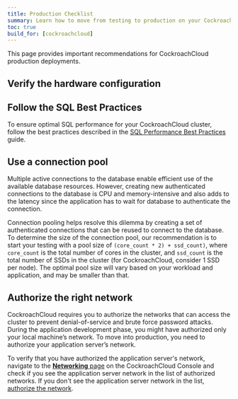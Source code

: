 ```yaml
---
title: Production Checklist
summary: Learn how to move from testing to production on your CockroachCloud cluster.
toc: true
build_for: [cockroachcloud]
---
```


This page provides important recommendations for CockroachCloud production deployments.

## Verify the hardware configuration

<Link to testing hardware selection doc>

## Follow the SQL Best Practices

To ensure optimal SQL performance for your CockroachCloud cluster, follow the best practices described in the [SQL Performance Best Practices](performance-best-practices-overview.html) guide.

## Use a connection pool

Multiple active connections to the database enable efficient use of the available database resources. However, creating new authenticated connections to the database is CPU and memory-intensive and also adds to the latency since the application has to wait for database to authenticate the connection.

Connection pooling helps resolve this dilemma by creating a set of authenticated connections that can be reused to connect to the database. To determine the size of the connection pool, our recommendation is to start your testing with a pool size of  `(core_count * 2) + ssd_count)`, where `core_count` is the total number of cores in the cluster, and `ssd_count` is the total number of SSDs in the cluster (for CockroachCloud, consider 1 SSD per node). The optimal pool size will vary based on your workload and application, and may be smaller than that.

## Authorize the right network

CockroachCloud requires you to authorize the networks that can access the cluster to prevent denial-of-service and brute force password attacks. During the application development phase, you might have authorized only your local machine’s network. To move into production, you need to authorize your application server’s network.

To verify that you have authorized the application server's network, navigate to the [**Networking** page](cockroachcloud-connect-to-your-cluster.html#step-1-authorize-your-network) on the CockroachCloud Console and check if you see the application server network in the list of authorized networks. If you don't see the application server network in the list, [authorize the network](cockroachcloud-connect-to-your-cluster.html#step-1-authorize-your-network).
